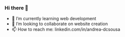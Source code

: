### Hi there 👋

- 🌱 I’m currently learning web development
- 👯 I’m looking to collaborate on website creation
- 📫 How to reach me: linkedin.com/in/andrea-dcsousa

<!--
**andreadcsousa/andreadcsousa** is a ✨ _special_ ✨ repository because its `README.md` (this file) appears on your GitHub profile.
-->
